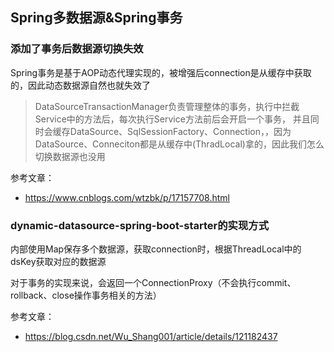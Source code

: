 ## Spring多数据源&Spring事务

### 添加了事务后数据源切换失效
Spring事务是基于AOP动态代理实现的，被增强后connection是从缓存中获取的，因此动态数据源自然也就失效了
> DataSourceTransactionManager负责管理整体的事务，执行中拦截Service中的方法后，每次执行Service方法前后会开启一个事务，
> 并且同时会缓存DataSource、SqlSessionFactory、Connection，，因为DataSource、Conneciton都是从缓存中(ThradLocal)拿的，因此我们怎么切换数据源也没用

参考文章：
- https://www.cnblogs.com/wtzbk/p/17157708.html

### dynamic-datasource-spring-boot-starter的实现方式
内部使用Map保存多个数据源，获取connection时，根据ThreadLocal中的dsKey获取对应的数据源

对于事务的实现来说，会返回一个ConnectionProxy（不会执行commit、rollback、close操作事务相关的方法）

参考文章：
- https://blog.csdn.net/Wu_Shang001/article/details/121182437
